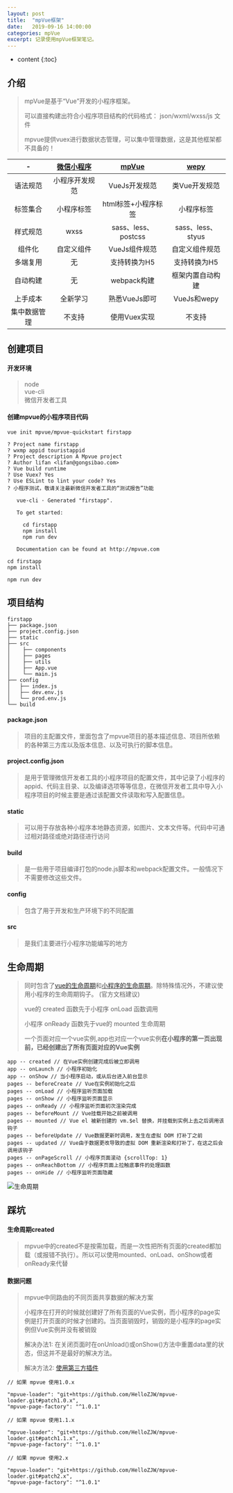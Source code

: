 ```yaml
---
layout: post
title:  "mpVue框架"
date:   2019-09-16 14:00:00
categories: mpVue
excerpt: 记录使用mpVue框架笔记。
---
```


* content
{:toc}

## 介绍
> mpVue是基于“Vue”开发的小程序框架。  
>  
> 可以直接构建出符合小程序项目结构的代码格式： json/wxml/wxss/js 文件  
>  
> mpvue提供vuex进行数据状态管理，可以集中管理数据，这是其他框架都不具备的！
  
| - | [微信小程序](https://developers.weixin.qq.com/miniprogram/dev/framework/quickstart/) | [mpVue](http://mpvue.com/) | [wepy](https://tencent.github.io/wepy/donate.html) |
| :-----: | :----: | :----: | :----: |
| 语法规范 | 小程序开发规范 | VueJs开发规范 | 类Vue开发规范 |
| 标签集合 | 小程序标签 | html标签+小程序标签 | 小程序标签 |
| 样式规范 | wxss | sass、less、postcss | sass、less、styus |
| 组件化 | 自定义组件 | VueJs组件规范 | 自定义组件规范 |
| 多端复用 | 无 | 支持转换为H5 | 支持转换为H5 |
| 自动构建 | 无 | webpack构建 | 框架内置自动构建 |
| 上手成本 | 全新学习 | 熟悉VueJs即可 | VueJs和wepy |
| 集中数据管理 | 不支持 | 使用Vuex实现 | 不支持 |  

## 创建项目
#### 开发环境
> node  
> vue-cli  
> 微信开发者工具  

#### 创建mpvue的小程序项目代码  
```
vue init mpvue/mpvue-quickstart firstapp  
  
? Project name firstapp
? wxmp appid touristappid
? Project description A Mpvue project
? Author lifan <lifan@gongsibao.com>
? Vue build runtime
? Use Vuex? Yes
? Use ESLint to lint your code? Yes
? 小程序测试，敬请关注最新微信开发者工具的“测试报告”功能

   vue-cli · Generated "firstapp".

   To get started:

     cd firstapp
     npm install
     npm run dev

   Documentation can be found at http://mpvue.com  
     
cd firstapp 
npm install  
  
npm run dev
```  
## 项目结构
```
firstapp
├── package.json
├── project.config.json       
├── static            
├── src
│    ├── components
│    ├── pages
│    ├── utils
│    ├── App.vue
│    └── main.js
├── config
│   ├── index.js
│   ├── dev.env.js
│   └── prod.env.js
└── build
```
#### package.json
> 项目的主配置文件，里面包含了mpvue项目的基本描述信息、项目所依赖的各种第三方库以及版本信息、以及可执行的脚本信息。  

#### project.config.json
> 是用于管理微信开发者工具的小程序项目的配置文件，其中记录了小程序的appid、代码主目录、以及编译选项等等信息，在微信开发者工具中导入小程序项目的时候主要是通过该配置文件读取和写入配置信息。  
  
#### static
> 可以用于存放各种小程序本地静态资源，如图片、文本文件等。代码中可通过相对路径或绝对路径进行访问  
  
#### build
> 是一些用于项目编译打包的node.js脚本和webpack配置文件。一般情况下不需要修改这些文件。  
  
#### config
> 包含了用于开发和生产环境下的不同配置  
  
#### src
> 是我们主要进行小程序功能编写的地方  
  

## 生命周期
> 同时包含了[vue的生命周期](https://cn.vuejs.org/v2/api/#%E9%80%89%E9%A1%B9-%E7%94%9F%E5%91%BD%E5%91%A8%E6%9C%9F%E9%92%A9%E5%AD%90)和[小程序的生命周期](https://developers.weixin.qq.com/miniprogram/dev/framework/app-service/app.html)。除特殊情况外，不建议使用小程序的生命周期钩子。 (官方文档建议)  
>  
> vue的 created 函数先于小程序 onLoad 函数调用  
>  
> 小程序 onReady 函数先于vue的 mounted 生命周期  
>  
> 一个页面对应一个vue实例,app也对应一个vue实例**在小程序的第一页出现前，已经创建出了所有页面对应的Vue实例**
  

```
app -- created // 在Vue实例创建完成后被立即调用
app -- onLaunch // 小程序初始化
app -- onShow // 当小程序启动，或从后台进入前台显示
pages -- beforeCreate // Vue在实例初始化之后
pages -- onLoad // 小程序监听页面加载
pages -- onShow // 小程序监听页面显示
pages -- onReady // 小程序监听页面初次渲染完成
pages -- beforeMount // Vue挂载开始之前被调用
pages -- mounted // Vue el 被新创建的 vm.$el 替换，并挂载到实例上去之后调用该钩子
pages -- beforeUpdate // Vue数据更新时调用，发生在虚拟 DOM 打补丁之前
pages -- updated // Vue由于数据更改导致的虚拟 DOM 重新渲染和打补丁，在这之后会调用该钩子
pages -- onPageScroll // 小程序页面滚动 {scrollTop: 1}
pages -- onReachBottom // 小程序页面上拉触底事件的处理函数
pages -- onHide // 小程序监听页面隐藏
```  
![生命周期](http://mpvue.com/assets/img/lifecycle.a8762770.jpg)  
  
## 踩坑
#### 生命周期created
> mpvue中的created不是按需加载，而是一次性把所有页面的created都加载（或报错不执行）。所以可以使用mounted、onLoad、onShow或者onReady来代替    
  
#### 数据问题
> mpvue中同路由的不同页面共享数据的解决方案  
>  
> 小程序在打开的时候就创建好了所有页面的Vue实例，而小程序的page实例是打开页面的时候才创建的。当页面销毁时，销毁的是小程序的page实例但Vue实例并没有被销毁
>  
> 解决办法1: 在关闭页面时在onUnload()或onShow()方法中重置data里的状态，但这并不是最好的解决方法。  
>  
> 解决方法2: [使用第三方插件](https://juejin.im/post/5bc1862bf265da0ad82c344d)  
  
```
// 如果 mpvue 使用1.0.x  

"mpvue-loader": "git+https://github.com/HelloZJW/mpvue-loader.git#patch1.0.x",
"mpvue-page-factory": "^1.0.1"  
  
// 如果 mpvue 使用1.1.x  
  
"mpvue-loader": "git+https://github.com/HelloZJW/mpvue-loader.git#patch1.1.x",
"mpvue-page-factory": "^1.0.1"  
  
// 如果 mpvue 使用2.x  
  
"mpvue-loader": "git+https://github.com/HelloZJW/mpvue-loader.git#patch2.x",
"mpvue-page-factory": "^1.0.1"
```
